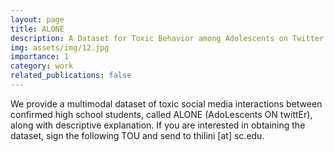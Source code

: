 ```yaml
---
layout: page
title: ALONE
description: A Dataset for Toxic Behavior among Adolescents on Twitter
img: assets/img/12.jpg
importance: 1
category: work
related_publications: false
---
```


We provide a multimodal dataset of toxic social media interactions between confirmed high school students, called ALONE (AdoLescents ON twittEr), along with descriptive explanation. If you are interested in obtaining the dataset, sign the following TOU and send to thilini [at] sc.edu.

